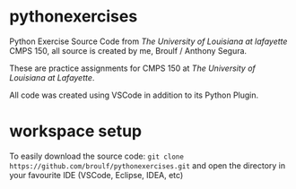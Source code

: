 # pythonexercises
Python Exercise Source Code from _The University of Louisiana at lafayette_ CMPS 150, all source is created by me, Broulf / Anthony Segura.

These are practice assignments for CMPS 150 at _The University of Louisiana at Lafayette_.

All code was created using VSCode in addition to its Python Plugin.

# workspace setup
To easily download the source code: `git clone https://github.com/broulf/pythonexercises.git` and open the directory in your favourite IDE (VSCode, Eclipse, IDEA, etc)
